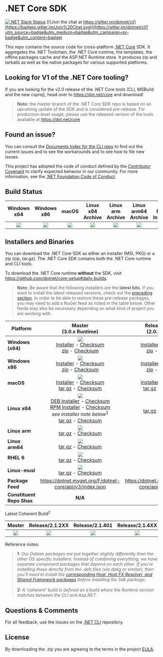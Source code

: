 # .NET Core SDK

[![.NET Slack Status](https://aspnetcoreslack.herokuapp.com/badge.svg?2)](http://tattoocoder.com/aspnet-slack-sign-up/) [![Join the chat at https://gitter.im/dotnet/cli](https://badges.gitter.im/Join%20Chat.svg)](https://gitter.im/dotnet/cli?utm_source=badge&utm_medium=badge&utm_campaign=pr-badge&utm_content=badge)

This repo contains the source code for cross-platform [.NET Core](http://github.com/dotnet/core) SDK. It aggregates the .NET Toolchain, the .NET Core runtime, the templates, the offline packages cache and the ASP.NET Runtime store. It produces zip and tarballs as well as the native packages for various supported platforms.

Looking for V1 of the .NET Core tooling?
----------------------------------------

If you are looking for the v2.0 release of the .NET Core tools (CLI, MSBuild and the new csproj), head over to https://dot.net/core and download!

> **Note:** the master branch of the .NET Core SDK repo is based on an upcoming update of the SDK and is considered pre-release. For production-level usage, please use the
> released version of the tools available at https://dot.net/core

Found an issue?
---------------
You can consult the [Documents Index for the CLI repo](https://github.com/dotnet/cli/blob/master/Documentation/README.md) to find out the current issues and to see the workarounds and to see how to file new issues.

This project has adopted the code of conduct defined by the [Contributor Covenant](http://contributor-covenant.org/) to clarify expected behavior in our community. For more information, see the [.NET Foundation Code of Conduct](http://www.dotnetfoundation.org/code-of-conduct).

Build Status
------------

|Windows x64|Windows x86|macOS|Linux x64 Archive|Linux arm Archive|Linux arm64 Archive|Linux Native Installers|RHEL 6 Archive|Linux-musl Archive|
|:------:|:------:|:------:|:------:|:------:|:------:|:------:|:------:|:------:|
|[![][win-x64-build-badge]][win-x64-build]|[![][win-x86-build-badge]][win-x86-build]|[![][osx-build-badge]][osx-build]|[![][linux-build-badge]][linux-build]|[![][linux-arm-build-badge]][linux-arm-build]|[![][linux-arm64-build-badge]][linux-arm64-build]|[![][linuxnative-build-badge]][linuxnative-build]|[![][rhel6-build-badge]][rhel6-build]|[![][linux-musl-build-badge]][linux-musl-build]|

[win-x64-build-badge]: https://devdiv.visualstudio.com/0bdbc590-a062-4c3f-b0f6-9383f67865ee/_apis/build/status/9472
[win-x64-build]: https://devdiv.visualstudio.com/DevDiv/_build?_a=completed&definitionId=9472

[win-x86-build-badge]: https://devdiv.visualstudio.com/0bdbc590-a062-4c3f-b0f6-9383f67865ee/_apis/build/status/9464
[win-x86-build]: https://devdiv.visualstudio.com/DevDiv/_build?_a=completed&definitionId=9464

[osx-build-badge]: https://devdiv.visualstudio.com/0bdbc590-a062-4c3f-b0f6-9383f67865ee/_apis/build/status/9470
[osx-build]: https://devdiv.visualstudio.com/DevDiv/_build?_a=completed&definitionId=9470

[linux-build-badge]: https://devdiv.visualstudio.com/0bdbc590-a062-4c3f-b0f6-9383f67865ee/_apis/build/status/9469
[linux-build]: https://devdiv.visualstudio.com/DevDiv/_build?_a=completed&definitionId=9469

[linux-arm-build-badge]: https://devdiv.visualstudio.com/0bdbc590-a062-4c3f-b0f6-9383f67865ee/_apis/build/status/9467
[linux-arm-build]: https://devdiv.visualstudio.com/DevDiv/_build?_a=completed&definitionId=9467

[linux-arm64-build-badge]: https://devdiv.visualstudio.com/0bdbc590-a062-4c3f-b0f6-9383f67865ee/_apis/build/status/9468
[linux-arm64-build]: https://devdiv.visualstudio.com/DevDiv/_build?_a=completed&definitionId=9468

[linuxnative-build-badge]: https://devdiv.visualstudio.com/0bdbc590-a062-4c3f-b0f6-9383f67865ee/_apis/build/status/9465
[linuxnative-build]: https://devdiv.visualstudio.com/DevDiv/_build?_a=completed&definitionId=9465

[rhel6-build-badge]: https://devdiv.visualstudio.com/0bdbc590-a062-4c3f-b0f6-9383f67865ee/_apis/build/status/9471
[rhel6-build]: https://devdiv.visualstudio.com/DevDiv/_build?_a=completed&definitionId=9471

[linux-musl-build-badge]: https://devdiv.visualstudio.com/0bdbc590-a062-4c3f-b0f6-9383f67865ee/_apis/build/status/9466
[linux-musl-build]: https://devdiv.visualstudio.com/DevDiv/_build?_a=completed&definitionId=9466

Installers and Binaries
-----------------------

You can download the .NET Core SDK as either an installer (MSI, PKG) or a zip (zip, tar.gz). The .NET Core SDK contains both the .NET Core runtime and CLI tools.

To download the .NET Core runtime **without** the SDK, visit https://github.com/dotnet/core-setup#daily-builds.

> **Note:** Be aware that the following installers are the **latest bits**. If you
> want to install the latest released versions, check out the [preceding section](#looking-for-v1-of-the-net-core-tooling).
> In order to be able to restore these pre-release packages, you may need to add a NuGet feed as noted in the table below. Other feeds may also be necessary depending on what kind of project you are working with.

|   Platform   |   Master<br>(3.0.x Runtime)   |   Release/2.1.2XX<br>(2.0.x Runtime)   |   Release/2.1.401<br>(2.1.3 Runtime)   |   Release/2.1.4XX<br>(2.1.2 Runtime)  |   Release/2.2.1XX<br>(2.2.x Runtime)   |
|---------|:----------:|:----------:|:----------:|:----------:|:----------:|
| **Windows (x64)** | [![][win-x64-badge-master]][win-x64-version-master]<br>[Installer][win-x64-installer-master] - [Checksum][win-x64-installer-checksum-master]<br>[zip][win-x64-zip-master] - [Checksum][win-x64-zip-checksum-master] | [![][win-x64-badge-2.1.2XX]][win-x64-version-2.1.2XX]<br>[Installer][win-x64-installer-2.1.2XX] - [Checksum][win-x64-installer-checksum-2.1.2XX]<br>[zip][win-x64-zip-2.1.2XX] - [Checksum][win-x64-zip-checksum-2.1.2XX] | [![][win-x64-badge-2.1.401]][win-x64-version-2.1.401]<br>[Installer][win-x64-installer-2.1.401] - [Checksum][win-x64-installer-checksum-2.1.401]<br>[zip][win-x64-zip-2.1.401] - [Checksum][win-x64-zip-checksum-2.1.401] | [![][win-x64-badge-2.1.4XX]][win-x64-version-2.1.4XX]<br>[Installer][win-x64-installer-2.1.4XX] - [Checksum][win-x64-installer-checksum-2.1.4XX]<br>[zip][win-x64-zip-2.1.4XX] - [Checksum][win-x64-zip-checksum-2.1.4XX] | [![][win-x64-badge-2.2.1XX]][win-x64-version-2.2.1XX]<br>[Installer][win-x64-installer-2.2.1XX] - [Checksum][win-x64-installer-checksum-2.2.1XX]<br>[zip][win-x64-zip-2.2.1XX] - [Checksum][win-x64-zip-checksum-2.2.1XX] |
| **Windows x86** | [![][win-x86-badge-master]][win-x86-version-master]<br>[Installer][win-x86-installer-master] - [Checksum][win-x86-installer-checksum-master]<br>[zip][win-x86-zip-master] - [Checksum][win-x86-zip-checksum-master] | [![][win-x86-badge-2.1.2XX]][win-x86-version-2.1.2XX]<br>[Installer][win-x86-installer-2.1.2XX] - [Checksum][win-x86-installer-checksum-2.1.2XX]<br>[zip][win-x86-zip-2.1.2XX] - [Checksum][win-x86-zip-checksum-2.1.2XX] | [![][win-x86-badge-2.1.401]][win-x86-version-2.1.401]<br>[Installer][win-x86-installer-2.1.401] - [Checksum][win-x86-installer-checksum-2.1.401]<br>[zip][win-x86-zip-2.1.401] - [Checksum][win-x86-zip-checksum-2.1.401] | [![][win-x86-badge-2.1.4XX]][win-x86-version-2.1.4XX]<br>[Installer][win-x86-installer-2.1.4XX] - [Checksum][win-x86-installer-checksum-2.1.4XX]<br>[zip][win-x86-zip-2.1.4XX] - [Checksum][win-x86-zip-checksum-2.1.4XX] | [![][win-x86-badge-2.2.1XX]][win-x86-version-2.2.1XX]<br>[Installer][win-x86-installer-2.2.1XX] - [Checksum][win-x86-installer-checksum-2.2.1XX]<br>[zip][win-x86-zip-2.2.1XX] - [Checksum][win-x86-zip-checksum-2.2.1XX] |
| **macOS** | [![][osx-badge-master]][osx-version-master]<br>[Installer][osx-installer-master] - [Checksum][osx-installer-checksum-master]<br>[tar.gz][osx-targz-master] - [Checksum][osx-targz-checksum-master] | [![][osx-badge-2.1.2XX]][osx-version-2.1.2XX]<br>[Installer][osx-installer-2.1.2XX] - [Checksum][osx-installer-checksum-2.1.2XX]<br>[tar.gz][osx-targz-2.1.2XX] - [Checksum][osx-targz-checksum-2.1.2XX] | [![][osx-badge-2.1.401]][osx-version-2.1.401]<br>[Installer][osx-installer-2.1.401] - [Checksum][osx-installer-checksum-2.1.401]<br>[tar.gz][osx-targz-2.1.401] - [Checksum][osx-targz-checksum-2.1.401] | [![][osx-badge-2.1.4XX]][osx-version-2.1.4XX]<br>[Installer][osx-installer-2.1.4XX] - [Checksum][osx-installer-checksum-2.1.4XX]<br>[tar.gz][osx-targz-2.1.4XX] - [Checksum][osx-targz-checksum-2.1.4XX] | [![][osx-badge-2.2.1XX]][osx-version-2.2.1XX]<br>[Installer][osx-installer-2.2.1XX] - [Checksum][osx-installer-checksum-2.2.1XX]<br>[tar.gz][osx-targz-2.2.1XX] - [Checksum][osx-targz-checksum-2.2.1XX] |
| **Linux x64** | [![][linux-badge-master]][linux-version-master]<br>[DEB Installer][linux-DEB-installer-master] - [Checksum][linux-DEB-installer-checksum-master]<br>[RPM Installer][linux-RPM-installer-master] - [Checksum][linux-RPM-installer-checksum-master]<br>_see installer note below_<sup>1</sup><br>[tar.gz][linux-targz-master] - [Checksum][linux-targz-checksum-master] |  [![][linux-badge-2.1.2XX]][linux-version-2.1.2XX]<br>[tar.gz][linux-targz-2.1.2XX] - [Checksum][linux-targz-checksum-2.1.2XX]  | [![][linux-badge-2.1.401]][linux-version-2.1.401]<br>[DEB Installer][linux-DEB-installer-2.1.401] - [Checksum][linux-DEB-installer-checksum-2.1.401]<br>[RPM Installer][linux-RPM-installer-2.1.401] - [Checksum][linux-RPM-installer-checksum-2.1.401]<br>_see installer note below_<sup>1</sup><br>[tar.gz][linux-targz-2.1.401] - [Checksum][linux-targz-checksum-2.1.401] | [![][linux-badge-2.1.4XX]][linux-version-2.1.4XX]<br>[DEB Installer][linux-DEB-installer-2.1.4XX] - [Checksum][linux-DEB-installer-checksum-2.1.4XX]<br>[RPM Installer][linux-RPM-installer-2.1.4XX] - [Checksum][linux-RPM-installer-checksum-2.1.4XX]<br>_see installer note below_<sup>1</sup><br>[tar.gz][linux-targz-2.1.4XX] - [Checksum][linux-targz-checksum-2.1.4XX] | [![][linux-badge-2.2.1xx]][linux-version-2.2.1xx]<br>[DEB Installer][linux-DEB-installer-2.2.1XX] - [Checksum][linux-DEB-installer-checksum-2.2.1XX]<br>[RPM Installer][linux-RPM-installer-2.2.1XX] - [Checksum][linux-RPM-installer-checksum-2.2.1XX]<br>_see installer note below_<sup>1</sup><br>[tar.gz][linux-targz-2.2.1XX] - [Checksum][linux-targz-checksum-2.2.1XX] |
| **Linux arm** | [![][linux-arm-badge-master]][linux-arm-version-master]<br>[tar.gz][linux-arm-targz-master] - [Checksum][linux-arm-targz-checksum-master] | N/A | [![][linux-arm-badge-2.1.401]][linux-arm-version-2.1.401]<br>[tar.gz][linux-arm-targz-2.1.401] - [Checksum][linux-arm-targz-checksum-2.1.401] | [![][linux-arm-badge-2.1.4XX]][linux-arm-version-2.1.4XX]<br>[tar.gz][linux-arm-targz-2.1.4XX] - [Checksum][linux-arm-targz-checksum-2.1.4XX] | [![][linux-arm-badge-2.2.1XX]][linux-arm-version-2.2.1XX]<br>[tar.gz][linux-arm-targz-2.2.1XX] - [Checksum][linux-arm-targz-checksum-2.2.1XX] |
| **Linux arm64** | [![][linux-arm64-badge-master]][linux-arm64-version-master]<br>[tar.gz][linux-arm64-targz-master] - [Checksum][linux-arm64-targz-checksum-master] | N/A | [![][linux-arm64-badge-2.1.401]][linux-arm64-version-2.1.401]<br>[tar.gz][linux-arm64-targz-2.1.401] - [Checksum][linux-arm64-targz-checksum-2.1.401] | [![][linux-arm64-badge-2.1.4XX]][linux-arm64-version-2.1.4XX]<br>[tar.gz][linux-arm64-targz-2.1.4XX] - [Checksum][linux-arm64-targz-checksum-2.1.4XX] | [![][linux-arm64-badge-2.2.1XX]][linux-arm64-version-2.2.1XX]<br>[tar.gz][linux-arm64-targz-2.2.1XX] - [Checksum][linux-arm64-targz-checksum-2.2.1XX] |
| **RHEL 6** | [![][rhel-6-badge-master]][rhel-6-version-master]<br>[tar.gz][rhel-6-targz-master] - [Checksum][rhel-6-targz-checksum-master] | N/A | [![][rhel-6-badge-2.1.401]][rhel-6-version-2.1.401]<br>[tar.gz][rhel-6-targz-2.1.401] - [Checksum][rhel-6-targz-checksum-2.1.401] | [![][rhel-6-badge-2.1.4XX]][rhel-6-version-2.1.4XX]<br>[tar.gz][rhel-6-targz-2.1.4XX] - [Checksum][rhel-6-targz-checksum-2.1.4XX] | [![][rhel-6-badge-2.2.1XX]][rhel-6-version-2.2.1XX]<br>[tar.gz][rhel-6-targz-2.2.1XX] - [Checksum][rhel-6-targz-checksum-2.2.1XX] |
| **Linux-musl** | [![][linux-musl-badge-master]][linux-musl-version-master]<br>[tar.gz][linux-musl-targz-master] - [Checksum][linux-musl-targz-checksum-master] | N/A | [![][linux-musl-badge-2.1.401]][linux-musl-version-2.1.401]<br>[tar.gz][linux-musl-targz-2.1.401] - [Checksum][linux-musl-targz-checksum-2.1.401] | [![][linux-musl-badge-2.1.4XX]][linux-musl-version-2.1.4XX]<br>[tar.gz][linux-musl-targz-2.1.4XX] - [Checksum][linux-musl-targz-checksum-2.1.4XX] | [![][linux-musl-badge-2.2.1XX]][linux-musl-version-2.2.1XX]<br>[tar.gz][linux-musl-targz-2.2.1XX] - [Checksum][linux-musl-targz-checksum-2.2.1XX] |
| **Package Feed** | https://dotnet.myget.org/F/dotnet-core/api/v3/index.json | https://dotnet.myget.org/F/dotnet-core/api/v3/index.json | https://dotnet.myget.org/F/dotnet-core/api/v3/index.json | https://dotnet.myget.org/F/dotnet-core/api/v3/index.json | https://dotnet.myget.org/F/dotnet-core/api/v3/index.json |
| **Constituent Repo Shas** | **N/A** | **N/A** | [Git SHAs][sdk-shas-2.1.401] | **N/A** | [Git SHAs][sdk-shas-2.2.1XX] |

Latest Coherent Build<sup>2</sup>

|   Master   |   Release/2.1.2XX   |   Release/2.1.401   |   Release/2.1.4XX   |   Release/2.2.1XX   |
|:----------:|:----------:|:----------:|:----------:|:----------:|
| [![][coherent-version-badge-master]][coherent-version-master] | [![][coherent-version-badge-2.1.2XX]][coherent-version-2.1.2XX] | [![][coherent-version-badge-2.1.401]][coherent-version-2.1.401] | [![][coherent-version-badge-2.1.4XX]][coherent-version-2.1.4XX] | [![][coherent-version-badge-2.2.1XX]][coherent-version-2.2.1XX] |

Reference notes:
> **1**: *Our Debian packages are put together slightly differently than the other OS specific installers. Instead of combining everything, we have separate component packages that depend on each other. If you're installing these directly from the .deb files (via dpkg or similar), then you'll need to install the [corresponding Host, Host FX Resolver, and Shared Framework packages](https://github.com/dotnet/core-setup#daily-builds) before installing the Sdk package.*
> <br><br>**2**: *A 'coherent' build is defined as a build where the Runtime version matches between the CLI and Asp.NET.*

[win-x64-badge-master]: https://dotnetcli.blob.core.windows.net/dotnet/Sdk/master/win_x64_Release_version_badge.svg
[win-x64-version-master]: https://dotnetcli.blob.core.windows.net/dotnet/Sdk/master/latest.version
[win-x64-installer-master]: https://dotnetcli.blob.core.windows.net/dotnet/Sdk/master/dotnet-sdk-latest-win-x64.exe
[win-x64-installer-checksum-master]: https://dotnetclichecksums.blob.core.windows.net/dotnet/Sdk/master/dotnet-sdk-latest-win-x64.exe.sha
[win-x64-zip-master]: https://dotnetcli.blob.core.windows.net/dotnet/Sdk/master/dotnet-sdk-latest-win-x64.zip
[win-x64-zip-checksum-master]: https://dotnetclichecksums.blob.core.windows.net/dotnet/Sdk/master/dotnet-sdk-latest-win-x64.zip.sha

[win-x64-badge-2.1.2XX]: https://dotnetcli.blob.core.windows.net/dotnet/Sdk/release/2.1.2xx/win_x64_Release_version_badge.svg
[win-x64-version-2.1.2XX]: https://dotnetcli.blob.core.windows.net/dotnet/Sdk/release/2.1.2xx/latest.version
[win-x64-installer-2.1.2XX]: https://dotnetcli.blob.core.windows.net/dotnet/Sdk/release/2.1.2xx/dotnet-sdk-latest-win-x64.exe
[win-x64-installer-checksum-2.1.2XX]: https://dotnetclichecksums.blob.core.windows.net/dotnet/Sdk/release/2.1.2xx/dotnet-sdk-latest-win-x64.exe.sha
[win-x64-zip-2.1.2XX]: https://dotnetcli.blob.core.windows.net/dotnet/Sdk/release/2.1.2xx/dotnet-sdk-latest-win-x64.zip
[win-x64-zip-checksum-2.1.2XX]: https://dotnetclichecksums.blob.core.windows.net/dotnet/Sdk/release/2.1.2xx/dotnet-sdk-latest-win-x64.zip.sha

[win-x64-badge-2.1.401]: https://dotnetcli.blob.core.windows.net/dotnet/Sdk/release/2.1.401/win_x64_Release_version_badge.svg
[win-x64-version-2.1.401]: https://dotnetcli.blob.core.windows.net/dotnet/Sdk/release/2.1.401/latest.version
[win-x64-installer-2.1.401]: https://dotnetcli.blob.core.windows.net/dotnet/Sdk/release/2.1.401/dotnet-sdk-latest-win-x64.exe
[win-x64-installer-checksum-2.1.401]: https://dotnetclichecksums.blob.core.windows.net/dotnet/Sdk/release/2.1.401/dotnet-sdk-latest-win-x64.exe.sha
[win-x64-zip-2.1.401]: https://dotnetcli.blob.core.windows.net/dotnet/Sdk/release/2.1.401/dotnet-sdk-latest-win-x64.zip
[win-x64-zip-checksum-2.1.401]: https://dotnetclichecksums.blob.core.windows.net/dotnet/Sdk/release/2.1.401/dotnet-sdk-latest-win-x64.zip.sha

[win-x64-badge-2.1.4XX]: https://dotnetcli.blob.core.windows.net/dotnet/Sdk/release/2.1.4xx/win_x64_Release_version_badge.svg
[win-x64-version-2.1.4XX]: https://dotnetcli.blob.core.windows.net/dotnet/Sdk/release/2.1.4xx/latest.version
[win-x64-installer-2.1.4XX]: https://dotnetcli.blob.core.windows.net/dotnet/Sdk/release/2.1.4xx/dotnet-sdk-latest-win-x64.exe
[win-x64-installer-checksum-2.1.4XX]: https://dotnetclichecksums.blob.core.windows.net/dotnet/Sdk/release/2.1.4xx/dotnet-sdk-latest-win-x64.exe.sha
[win-x64-zip-2.1.4XX]: https://dotnetcli.blob.core.windows.net/dotnet/Sdk/release/2.1.4xx/dotnet-sdk-latest-win-x64.zip
[win-x64-zip-checksum-2.1.4XX]: https://dotnetclichecksums.blob.core.windows.net/dotnet/Sdk/release/2.1.4xx/dotnet-sdk-latest-win-x64.zip.sha

[win-x64-badge-2.2.1XX]: https://dotnetcli.blob.core.windows.net/dotnet/Sdk/release/2.2.1xx/win_x64_Release_version_badge.svg
[win-x64-version-2.2.1XX]: https://dotnetcli.blob.core.windows.net/dotnet/Sdk/release/2.2.1xx/latest.version
[win-x64-installer-2.2.1XX]: https://dotnetcli.blob.core.windows.net/dotnet/Sdk/release/2.2.1xx/dotnet-sdk-latest-win-x64.exe
[win-x64-installer-checksum-2.2.1XX]: https://dotnetclichecksums.blob.core.windows.net/dotnet/Sdk/release/2.2.1xx/dotnet-sdk-latest-win-x64.exe.sha
[win-x64-zip-2.2.1XX]: https://dotnetcli.blob.core.windows.net/dotnet/Sdk/release/2.2.1xx/dotnet-sdk-latest-win-x64.zip
[win-x64-zip-checksum-2.2.1XX]: https://dotnetclichecksums.blob.core.windows.net/dotnet/Sdk/release/2.2.1xx/dotnet-sdk-latest-win-x64.zip.sha

[win-x86-badge-master]: https://dotnetcli.blob.core.windows.net/dotnet/Sdk/master/win_x86_Release_version_badge.svg
[win-x86-version-master]: https://dotnetcli.blob.core.windows.net/dotnet/Sdk/master/latest.version
[win-x86-installer-master]: https://dotnetcli.blob.core.windows.net/dotnet/Sdk/master/dotnet-sdk-latest-win-x86.exe
[win-x86-installer-checksum-master]: https://dotnetclichecksums.blob.core.windows.net/dotnet/Sdk/master/dotnet-sdk-latest-win-x86.exe.sha
[win-x86-zip-master]: https://dotnetcli.blob.core.windows.net/dotnet/Sdk/master/dotnet-sdk-latest-win-x86.zip
[win-x86-zip-checksum-master]: https://dotnetclichecksums.blob.core.windows.net/dotnet/Sdk/master/dotnet-sdk-latest-win-x86.zip.sha

[win-x86-badge-2.1.2XX]: https://dotnetcli.blob.core.windows.net/dotnet/Sdk/release/2.1.2xx/win_x86_Release_version_badge.svg
[win-x86-version-2.1.2XX]: https://dotnetcli.blob.core.windows.net/dotnet/Sdk/release/2.1.2xx/latest.version
[win-x86-installer-2.1.2XX]: https://dotnetcli.blob.core.windows.net/dotnet/Sdk/release/2.1.2xx/dotnet-sdk-latest-win-x86.exe
[win-x86-installer-checksum-2.1.2XX]: https://dotnetclichecksums.blob.core.windows.net/dotnet/Sdk/release/2.1.2xx/dotnet-sdk-latest-win-x86.exe.sha
[win-x86-zip-2.1.2XX]: https://dotnetcli.blob.core.windows.net/dotnet/Sdk/release/2.1.2xx/dotnet-sdk-latest-win-x86.zip
[win-x86-zip-checksum-2.1.2XX]: https://dotnetclichecksums.blob.core.windows.net/dotnet/Sdk/release/2.1.2xx/dotnet-sdk-latest-win-x86.zip.sha

[win-x86-badge-2.1.401]: https://dotnetcli.blob.core.windows.net/dotnet/Sdk/release/2.1.401/win_x86_Release_version_badge.svg
[win-x86-version-2.1.401]: https://dotnetcli.blob.core.windows.net/dotnet/Sdk/release/2.1.401/latest.version
[win-x86-installer-2.1.401]: https://dotnetcli.blob.core.windows.net/dotnet/Sdk/release/2.1.401/dotnet-sdk-latest-win-x86.exe
[win-x86-installer-checksum-2.1.401]: https://dotnetclichecksums.blob.core.windows.net/dotnet/Sdk/release/2.1.401/dotnet-sdk-latest-win-x86.exe.sha
[win-x86-zip-2.1.401]: https://dotnetcli.blob.core.windows.net/dotnet/Sdk/release/2.1.401/dotnet-sdk-latest-win-x86.zip
[win-x86-zip-checksum-2.1.401]: https://dotnetclichecksums.blob.core.windows.net/dotnet/Sdk/release/2.1.401/dotnet-sdk-latest-win-x86.zip.sha

[win-x86-badge-2.1.4XX]: https://dotnetcli.blob.core.windows.net/dotnet/Sdk/release/2.1.4xx/win_x86_Release_version_badge.svg
[win-x86-version-2.1.4XX]: https://dotnetcli.blob.core.windows.net/dotnet/Sdk/release/2.1.4xx/latest.version
[win-x86-installer-2.1.4XX]: https://dotnetcli.blob.core.windows.net/dotnet/Sdk/release/2.1.4xx/dotnet-sdk-latest-win-x86.exe
[win-x86-installer-checksum-2.1.4XX]: https://dotnetclichecksums.blob.core.windows.net/dotnet/Sdk/release/2.1.4xx/dotnet-sdk-latest-win-x86.exe.sha
[win-x86-zip-2.1.4XX]: https://dotnetcli.blob.core.windows.net/dotnet/Sdk/release/2.1.4xx/dotnet-sdk-latest-win-x86.zip
[win-x86-zip-checksum-2.1.4XX]: https://dotnetclichecksums.blob.core.windows.net/dotnet/Sdk/release/2.1.4xx/dotnet-sdk-latest-win-x86.zip.sha

[win-x86-badge-2.2.1XX]: https://dotnetcli.blob.core.windows.net/dotnet/Sdk/release/2.2.1xx/win_x86_Release_version_badge.svg
[win-x86-version-2.2.1XX]: https://dotnetcli.blob.core.windows.net/dotnet/Sdk/release/2.2.1xx/latest.version
[win-x86-installer-2.2.1XX]: https://dotnetcli.blob.core.windows.net/dotnet/Sdk/release/2.2.1xx/dotnet-sdk-latest-win-x86.exe
[win-x86-installer-checksum-2.2.1XX]: https://dotnetclichecksums.blob.core.windows.net/dotnet/Sdk/release/2.2.1xx/dotnet-sdk-latest-win-x86.exe.sha
[win-x86-zip-2.2.1XX]: https://dotnetcli.blob.core.windows.net/dotnet/Sdk/release/2.2.1xx/dotnet-sdk-latest-win-x86.zip
[win-x86-zip-checksum-2.2.1XX]: https://dotnetclichecksums.blob.core.windows.net/dotnet/Sdk/release/2.2.1xx/dotnet-sdk-latest-win-x86.zip.sha

[osx-badge-master]: https://dotnetcli.blob.core.windows.net/dotnet/Sdk/master/osx_x64_Release_version_badge.svg
[osx-version-master]: https://dotnetcli.blob.core.windows.net/dotnet/Sdk/master/latest.version
[osx-installer-master]: https://dotnetcli.blob.core.windows.net/dotnet/Sdk/master/dotnet-sdk-latest-osx-x64.pkg
[osx-installer-checksum-master]: https://dotnetclichecksums.blob.core.windows.net/dotnet/Sdk/master/dotnet-sdk-latest-osx-x64.pkg.sha
[osx-targz-master]: https://dotnetcli.blob.core.windows.net/dotnet/Sdk/master/dotnet-sdk-latest-osx-x64.tar.gz
[osx-targz-checksum-master]: https://dotnetclichecksums.blob.core.windows.net/dotnet/Sdk/master/dotnet-sdk-latest-osx-x64.tar.gz.sha

[osx-badge-2.1.2XX]: https://dotnetcli.blob.core.windows.net/dotnet/Sdk/release/2.1.2xx/osx_x64_Release_version_badge.svg
[osx-version-2.1.2XX]: https://dotnetcli.blob.core.windows.net/dotnet/Sdk/release/2.1.2xx/latest.version
[osx-installer-2.1.2XX]: https://dotnetcli.blob.core.windows.net/dotnet/Sdk/release/2.1.2xx/dotnet-sdk-latest-osx-x64.pkg
[osx-installer-checksum-2.1.2XX]: https://dotnetclichecksums.blob.core.windows.net/dotnet/Sdk/release/2.1.2xx/dotnet-sdk-latest-osx-x64.pkg.sha
[osx-targz-2.1.2XX]: https://dotnetcli.blob.core.windows.net/dotnet/Sdk/release/2.1.2xx/dotnet-sdk-latest-osx-x64.tar.gz
[osx-targz-checksum-2.1.2XX]: https://dotnetclichecksums.blob.core.windows.net/dotnet/Sdk/release/2.1.2xx/dotnet-sdk-latest-osx-x64.tar.gz.sha

[osx-badge-2.1.401]: https://dotnetcli.blob.core.windows.net/dotnet/Sdk/release/2.1.401/osx_x64_Release_version_badge.svg
[osx-version-2.1.401]: https://dotnetcli.blob.core.windows.net/dotnet/Sdk/release/2.1.401/latest.version
[osx-installer-2.1.401]: https://dotnetcli.blob.core.windows.net/dotnet/Sdk/release/2.1.401/dotnet-sdk-latest-osx-x64.pkg
[osx-installer-checksum-2.1.401]: https://dotnetclichecksums.blob.core.windows.net/dotnet/Sdk/release/2.1.401/dotnet-sdk-latest-osx-x64.pkg.sha
[osx-targz-2.1.401]: https://dotnetcli.blob.core.windows.net/dotnet/Sdk/release/2.1.401/dotnet-sdk-latest-osx-x64.tar.gz
[osx-targz-checksum-2.1.401]: https://dotnetclichecksums.blob.core.windows.net/dotnet/Sdk/release/2.1.401/dotnet-sdk-latest-osx-x64.tar.gz.sha

[osx-badge-2.1.4XX]: https://dotnetcli.blob.core.windows.net/dotnet/Sdk/release/2.1.4xx/osx_x64_Release_version_badge.svg
[osx-version-2.1.4XX]: https://dotnetcli.blob.core.windows.net/dotnet/Sdk/release/2.1.4xx/latest.version
[osx-installer-2.1.4XX]: https://dotnetcli.blob.core.windows.net/dotnet/Sdk/release/2.1.4xx/dotnet-sdk-latest-osx-x64.pkg
[osx-installer-checksum-2.1.4XX]: https://dotnetclichecksums.blob.core.windows.net/dotnet/Sdk/release/2.1.4xx/dotnet-sdk-latest-osx-x64.pkg.sha
[osx-targz-2.1.4XX]: https://dotnetcli.blob.core.windows.net/dotnet/Sdk/release/2.1.4xx/dotnet-sdk-latest-osx-x64.tar.gz
[osx-targz-checksum-2.1.4XX]: https://dotnetclichecksums.blob.core.windows.net/dotnet/Sdk/release/2.1.4xx/dotnet-sdk-latest-osx-x64.tar.gz.sha

[osx-badge-2.2.1XX]: https://dotnetcli.blob.core.windows.net/dotnet/Sdk/release/2.2.1xx/osx_x64_Release_version_badge.svg
[osx-version-2.2.1XX]: https://dotnetcli.blob.core.windows.net/dotnet/Sdk/release/2.2.1xx/latest.version
[osx-installer-2.2.1XX]: https://dotnetcli.blob.core.windows.net/dotnet/Sdk/release/2.2.1xx/dotnet-sdk-latest-osx-x64.pkg
[osx-installer-checksum-2.2.1XX]: https://dotnetclichecksums.blob.core.windows.net/dotnet/Sdk/release/2.2.1xx/dotnet-sdk-latest-osx-x64.pkg.sha
[osx-targz-2.2.1XX]: https://dotnetcli.blob.core.windows.net/dotnet/Sdk/release/2.2.1xx/dotnet-sdk-latest-osx-x64.tar.gz
[osx-targz-checksum-2.2.1XX]: https://dotnetclichecksums.blob.core.windows.net/dotnet/Sdk/release/2.2.1xx/dotnet-sdk-latest-osx-x64.tar.gz.sha

[linux-badge-master]: https://dotnetcli.blob.core.windows.net/dotnet/Sdk/master/linux_x64_Release_version_badge.svg
[linux-version-master]: https://dotnetcli.blob.core.windows.net/dotnet/Sdk/master/latest.version
[linux-DEB-installer-master]: https://dotnetcli.blob.core.windows.net/dotnet/Sdk/master/dotnet-sdk-latest-x64.deb
[linux-DEB-installer-checksum-master]: https://dotnetclichecksums.blob.core.windows.net/dotnet/Sdk/master/dotnet-sdk-latest-x64.deb.sha
[linux-RPM-installer-master]: https://dotnetclichecksums.blob.core.windows.net/dotnet/Sdk/master/dotnet-sdk-latest-x64.deb.sha
[linux-RPM-installer-checksum-master]: https://dotnetclichecksums.blob.core.windows.net/dotnet/Sdk/master/dotnet-sdk-latest-x64.rpm.sha
[linux-targz-master]: https://dotnetcli.blob.core.windows.net/dotnet/Sdk/master/dotnet-sdk-latest-linux-x64.tar.gz
[linux-targz-checksum-master]: https://dotnetclichecksums.blob.core.windows.net/dotnet/Sdk/master/dotnet-sdk-latest-linux-x64.tar.gz.sha

[linux-badge-2.1.2XX]: https://dotnetcli.blob.core.windows.net/dotnet/Sdk/release/2.1.2xx/linux_x64_Release_version_badge.svg
[linux-version-2.1.2XX]: https://dotnetcli.blob.core.windows.net/dotnet/Sdk/release/2.1.2xx/latest.version
[linux-targz-2.1.2XX]: https://dotnetcli.blob.core.windows.net/dotnet/Sdk/release/2.1.2xx/dotnet-sdk-latest-linux-x64.tar.gz
[linux-targz-checksum-2.1.2XX]: https://dotnetclichecksums.blob.core.windows.net/dotnet/Sdk/release/2.1.2xx/dotnet-sdk-latest-linux-x64.tar.gz.sha

[linux-badge-2.1.401]: https://dotnetcli.blob.core.windows.net/dotnet/Sdk/release/2.1.401/linux_x64_Release_version_badge.svg
[linux-version-2.1.401]: https://dotnetcli.blob.core.windows.net/dotnet/Sdk/release/2.1.401/latest.version
[linux-DEB-installer-2.1.401]: https://dotnetcli.blob.core.windows.net/dotnet/Sdk/release/2.1.401/dotnet-sdk-latest-x64.deb
[linux-DEB-installer-checksum-2.1.401]: https://dotnetclichecksums.blob.core.windows.net/dotnet/Sdk/release/2.1.401/dotnet-sdk-latest-x64.deb.sha
[linux-RPM-installer-2.1.401]: https://dotnetcli.blob.core.windows.net/dotnet/Sdk/release/2.1.401/dotnet-sdk-latest-x64.rpm
[linux-RPM-installer-checksum-2.1.401]: https://dotnetclichecksums.blob.core.windows.net/dotnet/Sdk/release/2.1.401/dotnet-sdk-latest-x64.rpm.sha
[linux-targz-2.1.401]: https://dotnetcli.blob.core.windows.net/dotnet/Sdk/release/2.1.401/dotnet-sdk-latest-linux-x64.tar.gz
[linux-targz-checksum-2.1.401]: https://dotnetclichecksums.blob.core.windows.net/dotnet/Sdk/release/2.1.401/dotnet-sdk-latest-linux-x64.tar.gz.sha

[linux-badge-2.1.4XX]: https://dotnetcli.blob.core.windows.net/dotnet/Sdk/release/2.1.4xx/linux_x64_Release_version_badge.svg
[linux-version-2.1.4XX]: https://dotnetcli.blob.core.windows.net/dotnet/Sdk/release/2.1.4xx/latest.version
[linux-DEB-installer-2.1.4XX]: https://dotnetcli.blob.core.windows.net/dotnet/Sdk/release/2.1.4xx/dotnet-sdk-latest-x64.deb
[linux-DEB-installer-checksum-2.1.4XX]: https://dotnetclichecksums.blob.core.windows.net/dotnet/Sdk/release/2.1.4xx/dotnet-sdk-latest-x64.deb.sha
[linux-RPM-installer-2.1.4XX]: https://dotnetclichecksums.blob.core.windows.net/dotnet/Sdk/release/2.1.4xx/dotnet-sdk-latest-x64.deb.sha
[linux-RPM-installer-checksum-2.1.4XX]: https://dotnetclichecksums.blob.core.windows.net/dotnet/Sdk/release/2.1.4xx/dotnet-sdk-latest-x64.rpm.sha
[linux-targz-2.1.4XX]: https://dotnetcli.blob.core.windows.net/dotnet/Sdk/release/2.1.4xx/dotnet-sdk-latest-linux-x64.tar.gz
[linux-targz-checksum-2.1.4XX]: https://dotnetclichecksums.blob.core.windows.net/dotnet/Sdk/release/2.1.4xx/dotnet-sdk-latest-linux-x64.tar.gz.sha

[linux-badge-2.2.1xx]: https://dotnetcli.blob.core.windows.net/dotnet/Sdk/release/2.2.1xx/linux_x64_Release_version_badge.svg
[linux-version-2.2.1xx]: https://dotnetcli.blob.core.windows.net/dotnet/Sdk/release/2.2.1xx/latest.version
[linux-DEB-installer-2.2.1XX]: https://dotnetcli.blob.core.windows.net/dotnet/Sdk/release/2.2.1xx/dotnet-sdk-latest-x64.deb
[linux-DEB-installer-checksum-2.2.1XX]: https://dotnetclichecksums.blob.core.windows.net/dotnet/Sdk/release/2.2.1xx/dotnet-sdk-latest-x64.deb.sha
[linux-RPM-installer-2.2.1XX]: https://dotnetclichecksums.blob.core.windows.net/dotnet/Sdk/release/2.1.4xx/dotnet-sdk-latest-x64.deb.sha
[linux-RPM-installer-checksum-2.2.1XX]: https://dotnetclichecksums.blob.core.windows.net/dotnet/Sdk/release/2.2.1xx/dotnet-sdk-latest-x64.rpm.sha
[linux-targz-2.2.1XX]: https://dotnetcli.blob.core.windows.net/dotnet/Sdk/release/2.2.1xx/dotnet-sdk-latest-linux-x64.tar.gz
[linux-targz-checksum-2.2.1XX]: https://dotnetclichecksums.blob.core.windows.net/dotnet/Sdk/release/2.2.1xx/dotnet-sdk-latest-linux-x64.tar.gz.sha

[linux-arm-badge-master]: https://dotnetcli.blob.core.windows.net/dotnet/Sdk/master/linux_arm_Release_version_badge.svg
[linux-arm-version-master]: https://dotnetcli.blob.core.windows.net/dotnet/Sdk/master/latest.version
[linux-arm-targz-master]: https://dotnetcli.blob.core.windows.net/dotnet/Sdk/master/dotnet-sdk-latest-linux-arm.tar.gz
[linux-arm-targz-checksum-master]: https://dotnetclichecksums.blob.core.windows.net/dotnet/Sdk/master/dotnet-sdk-latest-linux-arm.tar.gz.sha

[linux-arm-badge-2.1.2XX]: https://dotnetcli.blob.core.windows.net/dotnet/Sdk/release/2.1.2xx/linux_arm_Release_version_badge.svg
[linux-arm-version-2.1.2XX]: https://dotnetcli.blob.core.windows.net/dotnet/Sdk/release/2.1.2xx/latest.version
[linux-arm-targz-2.1.2XX]: https://dotnetcli.blob.core.windows.net/dotnet/Sdk/release/2.1.2xx/dotnet-sdk-latest-linux-arm.tar.gz
[linux-arm-targz-checksum-2.1.2XX]: https://dotnetclichecksums.blob.core.windows.net/dotnet/Sdk/release/2.1.2xx/dotnet-sdk-latest-linux-arm.tar.gz.sha

[linux-arm-badge-2.1.401]: https://dotnetcli.blob.core.windows.net/dotnet/Sdk/release/2.1.401/linux_arm_Release_version_badge.svg
[linux-arm-version-2.1.401]: https://dotnetcli.blob.core.windows.net/dotnet/Sdk/release/2.1.401/latest.version
[linux-arm-targz-2.1.401]: https://dotnetcli.blob.core.windows.net/dotnet/Sdk/release/2.1.401/dotnet-sdk-latest-linux-arm.tar.gz
[linux-arm-targz-checksum-2.1.401]: https://dotnetclichecksums.blob.core.windows.net/dotnet/Sdk/release/2.1.401/dotnet-sdk-latest-linux-arm.tar.gz.sha

[linux-arm-badge-2.1.4XX]: https://dotnetcli.blob.core.windows.net/dotnet/Sdk/release/2.1.4xx/linux_arm_Release_version_badge.svg
[linux-arm-version-2.1.4XX]: https://dotnetcli.blob.core.windows.net/dotnet/Sdk/release/2.1.4xx/latest.version
[linux-arm-targz-2.1.4XX]: https://dotnetcli.blob.core.windows.net/dotnet/Sdk/release/2.1.4xx/dotnet-sdk-latest-linux-arm.tar.gz
[linux-arm-targz-checksum-2.1.4XX]: https://dotnetclichecksums.blob.core.windows.net/dotnet/Sdk/release/2.1.4xx/dotnet-sdk-latest-linux-arm.tar.gz.sha

[linux-arm-badge-2.2.1XX]: https://dotnetcli.blob.core.windows.net/dotnet/Sdk/release/2.2.1xx/linux_arm_Release_version_badge.svg
[linux-arm-version-2.2.1XX]: https://dotnetcli.blob.core.windows.net/dotnet/Sdk/release/2.2.1xx/latest.version
[linux-arm-targz-2.2.1XX]: https://dotnetcli.blob.core.windows.net/dotnet/Sdk/release/2.2.1xx/dotnet-sdk-latest-linux-arm.tar.gz
[linux-arm-targz-checksum-2.2.1XX]: https://dotnetclichecksums.blob.core.windows.net/dotnet/Sdk/release/2.2.1xx/dotnet-sdk-latest-linux-arm.tar.gz.sha

[linux-arm64-badge-master]: https://dotnetcli.blob.core.windows.net/dotnet/Sdk/master/linux_arm64_Release_version_badge.svg
[linux-arm64-version-master]: https://dotnetcli.blob.core.windows.net/dotnet/Sdk/master/latest.version
[linux-arm64-targz-master]: https://dotnetcli.blob.core.windows.net/dotnet/Sdk/master/dotnet-sdk-latest-linux-arm64.tar.gz
[linux-arm64-targz-checksum-master]: https://dotnetclichecksums.blob.core.windows.net/dotnet/Sdk/master/dotnet-sdk-latest-linux-arm64.tar.gz.sha

[linux-arm64-badge-2.1.2XX]: https://dotnetcli.blob.core.windows.net/dotnet/Sdk/release/2.1.2xx/linux_arm64_Release_version_badge.svg
[linux-arm64-version-2.1.2XX]: https://dotnetcli.blob.core.windows.net/dotnet/Sdk/release/2.1.2xx/latest.version
[linux-arm64-targz-2.1.2XX]: https://dotnetcli.blob.core.windows.net/dotnet/Sdk/release/2.1.2xx/dotnet-sdk-latest-linux-arm64.tar.gz
[linux-arm64-targz-checksum-2.1.2XX]: https://dotnetclichecksums.blob.core.windows.net/dotnet/Sdk/release/2.1.2xx/dotnet-sdk-latest-linux-arm64.tar.gz.sha

[linux-arm64-badge-2.1.401]: https://dotnetcli.blob.core.windows.net/dotnet/Sdk/release/2.1.401/linux_arm64_Release_version_badge.svg
[linux-arm64-version-2.1.401]: https://dotnetcli.blob.core.windows.net/dotnet/Sdk/release/2.1.401/latest.version
[linux-arm64-targz-2.1.401]: https://dotnetcli.blob.core.windows.net/dotnet/Sdk/release/2.1.401/dotnet-sdk-latest-linux-arm64.tar.gz
[linux-arm64-targz-checksum-2.1.401]: https://dotnetclichecksums.blob.core.windows.net/dotnet/Sdk/release/2.1.401/dotnet-sdk-latest-linux-arm64.tar.gz.sha

[linux-arm64-badge-2.1.4XX]: https://dotnetcli.blob.core.windows.net/dotnet/Sdk/release/2.1.4xx/linux_arm64_Release_version_badge.svg
[linux-arm64-version-2.1.4XX]: https://dotnetcli.blob.core.windows.net/dotnet/Sdk/release/2.1.4xx/latest.version
[linux-arm64-targz-2.1.4XX]: https://dotnetcli.blob.core.windows.net/dotnet/Sdk/release/2.1.4xx/dotnet-sdk-latest-linux-arm64.tar.gz
[linux-arm64-targz-checksum-2.1.4XX]: https://dotnetclichecksums.blob.core.windows.net/dotnet/Sdk/release/2.1.4xx/dotnet-sdk-latest-linux-arm64.tar.gz.sha

[linux-arm64-badge-2.2.1XX]: https://dotnetcli.blob.core.windows.net/dotnet/Sdk/release/2.2.1xx/linux_arm64_Release_version_badge.svg
[linux-arm64-version-2.2.1XX]: https://dotnetcli.blob.core.windows.net/dotnet/Sdk/release/2.2.1xx/latest.version
[linux-arm64-targz-2.2.1XX]: https://dotnetcli.blob.core.windows.net/dotnet/Sdk/release/2.2.1xx/dotnet-sdk-latest-linux-arm64.tar.gz
[linux-arm64-targz-checksum-2.2.1XX]: https://dotnetclichecksums.blob.core.windows.net/dotnet/Sdk/release/2.2.1xx/dotnet-sdk-latest-linux-arm64.tar.gz.sha

[rhel-6-badge-master]: https://dotnetcli.blob.core.windows.net/dotnet/Sdk/master/rhel.6_x64_Release_version_badge.svg
[rhel-6-version-master]: https://dotnetcli.blob.core.windows.net/dotnet/Sdk/master/latest.version
[rhel-6-targz-master]: https://dotnetcli.blob.core.windows.net/dotnet/Sdk/master/dotnet-sdk-latest-rhel.6-x64.tar.gz
[rhel-6-targz-checksum-master]: https://dotnetclichecksums.blob.core.windows.net/dotnet/Sdk/master/dotnet-sdk-latest-rhel.6-x64.tar.gz.sha

[rhel-6-badge-2.1.2XX]: https://dotnetcli.blob.core.windows.net/dotnet/Sdk/release/2.1.2xx/rhel.6_x64_Release_version_badge.svg
[rhel-6-version-2.1.2XX]: https://dotnetcli.blob.core.windows.net/dotnet/Sdk/release/2.1.2xx/latest.version
[rhel-6-targz-2.1.2XX]: https://dotnetcli.blob.core.windows.net/dotnet/Sdk/release/2.1.2xx/dotnet-sdk-latest-rhel.6-x64.tar.gz
[rhel-6-targz-checksum-2.1.2XX]: https://dotnetclichecksums.blob.core.windows.net/dotnet/Sdk/release/2.1.2xx/dotnet-sdk-latest-rhel.6-x64.tar.gz.sha

[rhel-6-badge-2.1.401]: https://dotnetcli.blob.core.windows.net/dotnet/Sdk/release/2.1.401/rhel.6_x64_Release_version_badge.svg
[rhel-6-version-2.1.401]: https://dotnetcli.blob.core.windows.net/dotnet/Sdk/release/2.1.401/latest.version
[rhel-6-targz-2.1.401]: https://dotnetcli.blob.core.windows.net/dotnet/Sdk/release/2.1.401/dotnet-sdk-latest-rhel.6-x64.tar.gz
[rhel-6-targz-checksum-2.1.401]: https://dotnetclichecksums.blob.core.windows.net/dotnet/Sdk/release/2.1.401/dotnet-sdk-latest-rhel.6-x64.tar.gz.sha

[rhel-6-badge-2.1.4XX]: https://dotnetcli.blob.core.windows.net/dotnet/Sdk/release/2.1.4xx/rhel.6_x64_Release_version_badge.svg
[rhel-6-version-2.1.4XX]: https://dotnetcli.blob.core.windows.net/dotnet/Sdk/release/2.1.4xx/latest.version
[rhel-6-targz-2.1.4XX]: https://dotnetcli.blob.core.windows.net/dotnet/Sdk/release/2.1.4xx/dotnet-sdk-latest-rhel.6-x64.tar.gz
[rhel-6-targz-checksum-2.1.4XX]: https://dotnetclichecksums.blob.core.windows.net/dotnet/Sdk/release/2.1.4xx/dotnet-sdk-latest-rhel.6-x64.tar.gz.sha

[rhel-6-badge-2.2.1XX]: https://dotnetcli.blob.core.windows.net/dotnet/Sdk/release/2.2.1xx/rhel.6_x64_Release_version_badge.svg
[rhel-6-version-2.2.1XX]: https://dotnetcli.blob.core.windows.net/dotnet/Sdk/release/2.2.1xx/latest.version
[rhel-6-targz-2.2.1XX]: https://dotnetcli.blob.core.windows.net/dotnet/Sdk/release/2.2.1xx/dotnet-sdk-latest-rhel.6-x64.tar.gz
[rhel-6-targz-checksum-2.2.1XX]: https://dotnetclichecksums.blob.core.windows.net/dotnet/Sdk/release/2.2.1xx/dotnet-sdk-latest-rhel.6-x64.tar.gz.sha

[linux-musl-badge-master]: https://dotnetcli.blob.core.windows.net/dotnet/Sdk/master/linux_musl_x64_Release_version_badge.svg
[linux-musl-version-master]: https://dotnetcli.blob.core.windows.net/dotnet/Sdk/master/latest.version
[linux-musl-targz-master]: https://dotnetcli.blob.core.windows.net/dotnet/Sdk/master/dotnet-sdk-latest-linux-musl-x64.tar.gz
[linux-musl-targz-checksum-master]: https://dotnetclichecksums.blob.core.windows.net/dotnet/Sdk/master/dotnet-sdk-latest-linux-musl-x64.tar.gz.sha

[linux-musl-badge-2.1.2XX]: https://dotnetcli.blob.core.windows.net/dotnet/Sdk/release/2.1.2xx/linux_musl_Release_x64_version_badge.svg
[linux-musl-version-2.1.2XX]: https://dotnetcli.blob.core.windows.net/dotnet/Sdk/release/2.1.2xx/latest.version
[linux-musl-targz-2.1.2XX]: https://dotnetcli.blob.core.windows.net/dotnet/Sdk/release/2.1.2xx/dotnet-sdk-latest-linux-musl-x64.tar.gz
[linux-musl-targz-checksum-2.1.2XX]: https://dotnetclichecksums.blob.core.windows.net/dotnet/Sdk/release/2.1.2xx/dotnet-sdk-latest-linux-musl-x64.tar.gz.sha

[linux-musl-badge-2.1.401]: https://dotnetcli.blob.core.windows.net/dotnet/Sdk/release/2.1.401/linux_musl_x64_Release_version_badge.svg
[linux-musl-version-2.1.401]: https://dotnetcli.blob.core.windows.net/dotnet/Sdk/release/2.1.401/latest.version
[linux-musl-targz-2.1.401]: https://dotnetcli.blob.core.windows.net/dotnet/Sdk/release/2.1.401/dotnet-sdk-latest-linux-musl-x64.tar.gz
[linux-musl-targz-checksum-2.1.401]: https://dotnetclichecksums.blob.core.windows.net/dotnet/Sdk/release/2.1.401/dotnet-sdk-latest-linux-musl-x64.tar.gz.sha

[linux-musl-badge-2.1.4XX]: https://dotnetcli.blob.core.windows.net/dotnet/Sdk/release/2.1.4xx/linux_musl_x64_Release_version_badge.svg
[linux-musl-version-2.1.4XX]: https://dotnetcli.blob.core.windows.net/dotnet/Sdk/release/2.1.4xx/latest.version
[linux-musl-targz-2.1.4XX]: https://dotnetcli.blob.core.windows.net/dotnet/Sdk/release/2.1.4xx/dotnet-sdk-latest-linux-musl-x64.tar.gz
[linux-musl-targz-checksum-2.1.4XX]: https://dotnetclichecksums.blob.core.windows.net/dotnet/Sdk/release/2.1.4xx/dotnet-sdk-latest-linux-musl-x64.tar.gz.sha

[linux-musl-badge-2.2.1XX]: https://dotnetcli.blob.core.windows.net/dotnet/Sdk/release/2.2.1xx/linux_musl_x64_Release_version_badge.svg
[linux-musl-version-2.2.1XX]: https://dotnetcli.blob.core.windows.net/dotnet/Sdk/release/2.2.1xx/latest.version
[linux-musl-targz-2.2.1XX]: https://dotnetcli.blob.core.windows.net/dotnet/Sdk/release/2.2.1xx/dotnet-sdk-latest-linux-musl-x64.tar.gz
[linux-musl-targz-checksum-2.2.1XX]: https://dotnetclichecksums.blob.core.windows.net/dotnet/Sdk/release/2.2.1xx/dotnet-sdk-latest-linux-musl-x64.tar.gz.sha

[sdk-shas-2.1.401]: https://github.com/dotnet/versions/tree/master/build-info/dotnet/product/cli/release/2.1#built-repositories

[sdk-shas-2.2.1XX]: https://github.com/dotnet/versions/tree/master/build-info/dotnet/product/cli/release/2.2#built-repositories

[coherent-version-badge-master]: https://dotnetcli.blob.core.windows.net/dotnet/Sdk/master/win_x64_Release_coherent_badge.svg
[coherent-version-master]: https://dotnetcli.blob.core.windows.net/dotnet/Sdk/master/latest.coherent.version
[coherent-version-badge-2.1.2XX]: https://dotnetcli.blob.core.windows.net/dotnet/Sdk/release/2.1.2xx/win_x64_Release_coherent_badge.svg
[coherent-version-2.1.2XX]: https://dotnetcli.blob.core.windows.net/dotnet/Sdk/release/2.1.2xx/latest.coherent.version
[coherent-version-badge-2.1.401]: https://dotnetcli.blob.core.windows.net/dotnet/Sdk/release/2.1.401/win_x64_Release_coherent_badge.svg
[coherent-version-2.1.401]: https://dotnetcli.blob.core.windows.net/dotnet/Sdk/release/2.1.401/latest.coherent.version
[coherent-version-badge-2.1.4XX]: https://dotnetcli.blob.core.windows.net/dotnet/Sdk/release/2.1.4xx/win_x64_Release_coherent_badge.svg
[coherent-version-2.1.4XX]: https://dotnetcli.blob.core.windows.net/dotnet/Sdk/release/2.1.4xx/latest.coherent.version
[coherent-version-badge-2.2.1XX]: https://dotnetcli.blob.core.windows.net/dotnet/Sdk/release/2.2.1xx/win_x64_Release_coherent_badge.svg
[coherent-version-2.2.1XX]: https://dotnetcli.blob.core.windows.net/dotnet/Sdk/release/2.2.1xx/latest.coherent.version

Questions & Comments
--------------------

For all feedback, use the Issues on the [.NET CLI](https://github.com/dotnet/cli) repository.

License
-------

By downloading the .zip you are agreeing to the terms in the project [EULA](https://aka.ms/dotnet-core-eula).

